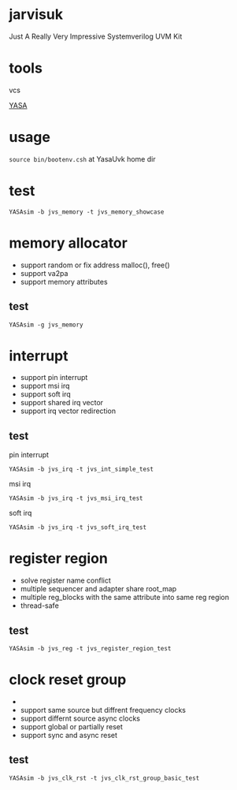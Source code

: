 # jarvisuk
Just A Really Very Impressive Systemverilog UVM Kit

# tools
vcs

[YASA](https://github.com/shady831213/jarvism)

# usage
`source bin/bootenv.csh` at YasaUvk home dir

# test
```
YASAsim -b jvs_memory -t jvs_memory_showcase
```

# memory allocator
+ support random or fix address malloc(), free()
+ support va2pa
+ support memory attributes

## test
```
YASAsim -g jvs_memory
```

# interrupt
+ support pin interrupt
+ support msi irq
+ support soft irq
+ support shared irq vector
+ support irq vector redirection

## test
pin interrupt
```
YASAsim -b jvs_irq -t jvs_int_simple_test
```
msi irq
```
YASAsim -b jvs_irq -t jvs_msi_irq_test
```
soft irq
```
YASAsim -b jvs_irq -t jvs_soft_irq_test
```


# register region
+ solve register name conflict
+ multiple sequencer and adapter share root_map
+ multiple reg_blocks with the same attribute into same reg region
+ thread-safe
## test
```
YASAsim -b jvs_reg -t jvs_register_region_test
```

# clock reset group
+ 
+ support same source but diffrent frequency clocks
+ support differnt source async clocks
+ support global or partially reset
+ support sync and async reset
## test
```
YASAsim -b jvs_clk_rst -t jvs_clk_rst_group_basic_test
```

